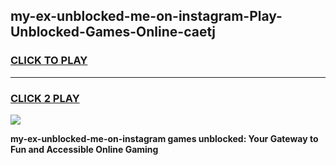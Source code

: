 
## my-ex-unblocked-me-on-instagram-Play-Unblocked-Games-Online-caetj
<h3>
<a href="https://premium76.site?title=my-ex-unblocked-me-on-instagram&ref=25A">CLICK TO PLAY</a></h3>
<hr>

<h3>
<a href="https://premium76.site?title=my-ex-unblocked-me-on-instagram&ref=25A">CLICK 2 PLAY</a>
  
</h3>

<a href="https://premium76.site?title=my-ex-unblocked-me-on-instagram&ref=25A"><img src="https://clearcache.store/games.png"></a>


**my-ex-unblocked-me-on-instagram games unblocked: Your Gateway to Fun and Accessible Online Gaming**
